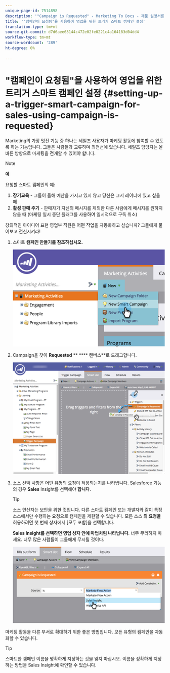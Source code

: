```yaml
---
unique-page-id: 7514898
description: '"Campaign is Requested" - Marketing To Docs - 제품 설명서를 사용하여 영업을 위한 트리거 스마트 캠페인 설정'
title: '"캠페인이 요청됨"을 사용하여 영업을 위한 트리거 스마트 캠페인 설정'
translation-type: tm+mt
source-git-commit: d7d6aee63144c472e02fe0221c4a164183d04dd4
workflow-type: tm+mt
source-wordcount: '289'
ht-degree: 0%

---
```



# &quot;캠페인이 요청됨&quot;을 사용하여 영업을 위한 트리거 스마트 캠페인 설정 {#setting-up-a-trigger-smart-campaign-for-sales-using-campaign-is-requested}

Marketing의 가장 멋진 기능 중 하나는 세일즈 사용자가 마케팅 활동에 참여할 수 있도록 하는 기능입니다. 그들은 사람들과 교류하며 최전선에 있습니다. 세일즈 담당자는 올바른 방향으로 마케팅을 전개할 수 있어야 합니다.

>[!NOTE]
>
>**예**
>
>요청할 스마트 캠페인의 예:
>
>1. **장기교육** - 그들이 올해 예산을 가지고 있지 않고 당신은 그저 레이더에 있고 싶을 때
>1. **활성 판매 주기** - 판매자가 자신의 메시지를 제외한 다른 사람에게 메시지를 원하지 않을 때 (마케팅 일시 중단 플래그를 사용하여 일시적으로 구독 취소)

>
>
창의적인 아이디어 표현 영업부 직원은 어떤 작업을 자동화하고 싶습니까? 그들에게 물어보고 전신시켜라!

1. 스마트 **캠페인 만들기를 참조하십시오.**

   ![](assets/image2015-5-20-16-3a3-3a25.png)

1. Campaign을 찾아 **Requested** ** **** 캔버스**로 드래그합니다.

   ![](assets/campaignfilterdrag.png)

1. 소스 선택 사항은 어떤 유형의 요청이 적용되는지를 나타냅니다. Salesforce 기능의 경우 **Sales** Insight를 선택해야 **합니다**.

   >[!TIP]
   >
   >소스 연산자는 보안을 위한 것입니다. 다른 스마트 캠페인 또는 개발자와 같이 특정 소스에서만 수행하는 요청으로 캠페인을 제한할 수 있습니다. 모든 소스 **의 요청을** 허용하려면 첫 번째 상자에서 [모두 포함]을 선택합니다.
   >
   >
   >**Sales Insight를 선택하면 영업 상자 안에 마법처럼 나타납니다**. 너무 무리하지 마세요. 너무 많은 사람들이 그들에게 무시될 것이다.

   ![](assets/image2015-5-20-17-3a56-3a56.png)

마케팅 활동을 다른 부서로 확대하기 위한 좋은 방법입니다. 모든 유형의 캠페인을 자동화할 수 있습니다.

>[!TIP]
>
>스마트한 캠페인 이름을 명확하게 지정하는 것을 잊지 마십시오. 이름을 정확하게 지정하는 방법을 Sales Insight에 확인할 수 있습니다.

